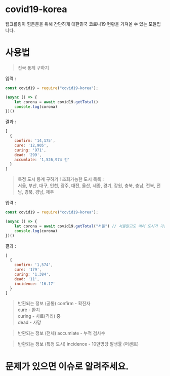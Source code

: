 # covid19-korea
웹크롤링이 힘든분을 위해 간단하게 대한민국 코로나19 현황을 가져올 수 있는 모듈입니다.


# 사용법
> 전국 통계 구하기

입력 : 
```js
const covid19 = require("covid19-korea");

(async () => {
    let corona = await covid19.getTotal()
    console.log(corona)
})()
```
결과 :
```js
[
  {
    confirm: '14,175',
    cure: '12,905',
    curing: '971',
    dead: '299',
    accumlate: '1,526,974 건'
  }
]
```

> 특정 도시 통계 구하기
! 조회가능한 도시 목록 :    
서울, 부산, 대구, 인천, 광주, 대전, 울산, 세종, 경기, 강원, 충북, 충남, 전북, 전남, 경북, 경남, 제주

입력 : 
```js
const covid19 = require("covid19-korea");

(async () => {
    let corona = await covid19.getTotal("서울") // 서울말고도 여러 도시가 가능합니다
    console.log(corona)
})()
```

결과 : 
```js
[
  {
    confirm: '1,574',
    cure: '179',
    curing: '1,384',
    dead: '11',
    incidence: '16.17'
  }
]
```

> 반환되는 정보 (공통)
confirm - 확진자     
cure - 완치   
curing - 치료(격리) 중    
dead - 사망    

> 반환되는 정보 (전체)
accumlate - 누적 검사수   

> 반환되는 정보 (특정 도시)
incidence - 10만명당 발생률 (퍼센트)   

# 문제가 있으면 이슈로 알려주세요.
